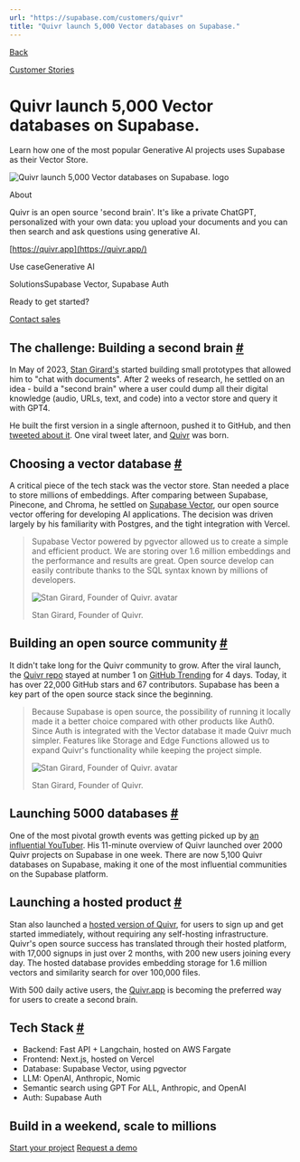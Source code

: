 ```yaml
---
url: "https://supabase.com/customers/quivr"
title: "Quivr launch 5,000 Vector databases on Supabase."
---
```


[Back](https://supabase.com/customers)

[Customer Stories](https://supabase.com/customers)

# Quivr launch 5,000 Vector databases on Supabase.

Learn how one of the most popular Generative AI projects uses Supabase as their Vector Store.

![Quivr launch 5,000 Vector databases on Supabase. logo](https://supabase.com/_next/image?url=%2Fimages%2Fcustomers%2Flogos%2Fquivr.png&w=3840&q=75&dpl=dpl_7FY8EmFQ6G3YqautJ4Fvh1viLnvu)

About

Quivr is an open source 'second brain'. It's like a private ChatGPT, personalized with your own data: you upload your documents and you can then search and ask questions using generative AI.

[https://quivr.app](https://quivr.app/)

Use caseGenerative AI

SolutionsSupabase Vector, Supabase Auth

Ready to get started?

[Contact sales](https://supabase.com/contact/enterprise)

## The challenge: Building a second brain [\#](https://supabase.com/customers/quivr\#the-challenge-building-a-second-brain)

In May of 2023, [Stan Girard's](https://twitter.com/_StanGirard) started building small prototypes that allowed him to "chat with documents". After 2 weeks of research, he settled on an idea - build a "second brain" where a user could dump all their digital knowledge (audio, URLs, text, and code) into a vector store and query it with GPT4.

He built the first version in a single afternoon, pushed it to GitHub, and then [tweeted about it](https://twitter.com/_StanGirard/status/1657021618571313155?s=20). One viral tweet later, and [Quivr](https://github.com/StanGirard/quivr) was born.

## Choosing a vector database [\#](https://supabase.com/customers/quivr\#choosing-a-vector-database)

A critical piece of the tech stack was the vector store. Stan needed a place to store millions of embeddings. After comparing between Supabase, Pinecone, and Chroma, he settled on [Supabase Vector](https://supabase.com/vector), our open source vector offering for developing AI applications. The decision was driven largely by his familiarity with Postgres, and the tight integration with Vercel.

> Supabase Vector powered by pgvector allowed us to create a simple and efficient product. We are
> storing over 1.6 million embeddings and the performance and results are great. Open source
> develop can easily contribute thanks to the SQL syntax known by millions of developers.
>
> ![Stan Girard, Founder of Quivr. avatar](https://supabase.com/_next/image?url=%2Fimages%2Fblog%2Favatars%2Fstan-girard-avatar.jpeg&w=64&q=75&dpl=dpl_7FY8EmFQ6G3YqautJ4Fvh1viLnvu)
>
> Stan Girard, Founder of Quivr.

## Building an open source community [\#](https://supabase.com/customers/quivr\#building-an-open-source-community)

It didn't take long for the Quivr community to grow. After the viral launch, the [Quivr repo](https://github.com/StanGirard/quivr) stayed at number 1 on [GitHub Trending](https://github.com/trending) for 4 days. Today, it has over 22,000 GitHub stars and 67 contributors. Supabase has been a key part of the open source stack since the beginning.

> Because Supabase is open source, the possibility of running it locally made it a better choice
> compared with other products like Auth0. Since Auth is integrated with the Vector database it
> made Quivr much simpler. Features like Storage and Edge Functions allowed us to expand Quivr's
> functionality while keeping the project simple.
>
> ![Stan Girard, Founder of Quivr. avatar](https://supabase.com/_next/image?url=%2Fimages%2Fblog%2Favatars%2Fstan-girard-avatar.jpeg&w=64&q=75&dpl=dpl_7FY8EmFQ6G3YqautJ4Fvh1viLnvu)
>
> Stan Girard, Founder of Quivr.

## Launching 5000 databases [\#](https://supabase.com/customers/quivr\#launching-5000-databases)

One of the most pivotal growth events was getting picked up by [an influential YouTuber](https://www.youtube.com/watch?v=rFEbz93G9U8). His 11-minute overview of Quivr launched over 2000 Quivr projects on Supabase in one week. There are now 5,100 Quivr databases on Supabase, making it one of the most influential communities on the Supabase platform.

## Launching a hosted product [\#](https://supabase.com/customers/quivr\#launching-a-hosted-product)

Stan also launched a [hosted version of Quivr](https://www.quivr.app/), for users to sign up and get started immediately, without requiring any self-hosting infrastructure. Quivr's open source success has translated through their hosted platform, with 17,000 signups in just over 2 months, with 200 new users joining every day. The hosted database provides embedding storage for 1.6 million vectors and similarity search for over 100,000 files.

With 500 daily active users, the [Quivr.app](http://quivr.app/) is becoming the preferred way for users to create a second brain.

## Tech Stack [\#](https://supabase.com/customers/quivr\#tech-stack)

- Backend: Fast API + Langchain, hosted on AWS Fargate
- Frontend: Next.js, hosted on Vercel
- Database: Supabase Vector, using pgvector
- LLM: OpenAI, Anthropic, Nomic
- Semantic search using GPT For ALL, Anthropic, and OpenAI
- Auth: Supabase Auth

## Build in a weekend, scale to millions

[Start your project](https://supabase.com/dashboard) [Request a demo](https://supabase.com/contact/sales)